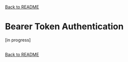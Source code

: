 [Back to README](../../README.md)

# Bearer Token Authentication

[in progress]

<br/>[Back to README](../../README.md)
